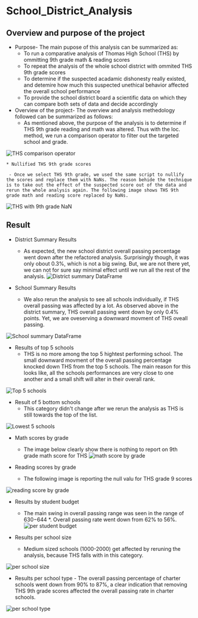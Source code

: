 # School_District_Analysis
## Overview and purpose of the project
   * Purpose- The main pupose of this analysis can be summarized as:
     - To run a comparative analysis of Thomas High School (THS) by ommitting 9th grade math & reading scores
     - To repeat the analysis of the whole school district with ommited THS 9th grade scores
     - To determine if the suspected acadamic dishonesty really existed, and detemire how much this suspected unethical behavior affected the overall school performance
     - To provide the school district board a scientific data on which they can compare both sets of data and decide accordingly
   * Overview of the project- The overview and analysis methedology followed can be summarized as follows:
     - As mentioned above, the purpose of the analysis is to determine if THS 9th grade reading and math was altered. Thus with the loc. method, we run a comparison operator to filter out the targeted school and grade.

![THS comparison operator](https://user-images.githubusercontent.com/89214854/136459887-f39e1337-34e3-42da-8611-9901268d6edf.png)

    * Nullified THS 9th grade scores
     
     - Once we select THS 9th grade, we used the same script to nullify the scores and replace them with NaNs. The reason behide the technique is to take out the effect of the suspected score out of the data and rerun the whole analysis again. The following image shows THS 9th grade math and reading score replaced by NaNs.

![THS with 9th grade NaN](https://user-images.githubusercontent.com/89214854/136459925-c375714d-beee-4223-8b12-99f0d6031fe2.png)


## Result

   * District Summary Results
     - As expected, the new school district overall passing percentage went down after the refactored analysis. Surprisingly though, it was only obout 0.3%, which is not a big swing. But, we are not there yet, we can not for sure say minimal effect until we run all the rest of the analysis.
![District summary DataFrame](https://user-images.githubusercontent.com/89214854/136460072-1a733afd-d86d-4fd1-941a-e86eba2a0573.png)

   * School Summary Results
     - We also rerun the analysis to see all schools individually, if THS overall passing was affected by a lot. As observed above in the district summary, THS overall passing went down by only 0.4% points. Yet, we are oveserving a downward movment of THS oveall passing.

![School summary DataFrame](https://user-images.githubusercontent.com/89214854/136460334-4f310af6-de49-4761-af70-7a0f1259d052.png)


   * Results of top 5 schools
     - THS is no more among the top 5 hightest performing school. The small downward movment of the overall passing percentage knocked down THS from the top 5 schools. The main reason for this looks like, all the schools performances are very close to one another and a small shift will alter in their overall rank.

![Top 5 schools](https://user-images.githubusercontent.com/89214854/136460113-e08c534f-3e84-4e92-b52e-4b90d58d75d1.png)


   * Result of 5 bottom schools
     - This category didn't change after we rerun the analysis as THS is still towards the top of the list.

![Lowest 5 schools](https://user-images.githubusercontent.com/89214854/136460145-717dfe67-e762-47f7-a1fe-fd083dc62ab7.png)

   * Math scores by grade
     - The image below clearly show there is nothing to report on 9th grade math score for THS
![math score by grade](https://user-images.githubusercontent.com/89214854/136619972-b3f269e6-e30b-4157-bd18-f1864a93b6a9.png)

   * Reading scores by grade
     - The following image is reporting the null valu for THS grade 9 scores

![reading score by grade](https://user-images.githubusercontent.com/89214854/136620029-496a27c7-9f91-4850-bd35-b6afc87fac4e.png)

   * Results by student budget
     - The main swing in overall passing range was seen in the range of $630-$644 *. Overall passing rate went down from 62% to 56%.
![per student budget](https://user-images.githubusercontent.com/89214854/136460283-e50ef19b-8144-4a22-aab6-3ff8f19b668c.png)

   * Results per school size
     - Medium sized schools (1000-2000) get affected by reruning the analysis, because THS falls with in this category. 

![per school size](https://user-images.githubusercontent.com/89214854/136460395-6229e5b0-31f1-422f-8285-873077003e5c.png)

   * Results per school type
    - The overall passing percentage of charter schools went down from 90% to 87%, a clear indication that removing THS 9th grade scores affected the overall passing rate in charter schools.

![per school type](https://user-images.githubusercontent.com/89214854/136460428-1414b7e0-7523-4e2c-923e-3ca6489bd545.png)




